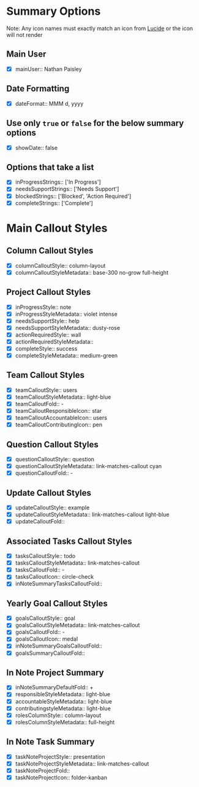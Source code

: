 # Summary Options
Note: Any icon names must exactly match an icon from [Lucide](https://lucide.dev/) or the icon will not render
## Main User
- [x] mainUser:: Nathan Paisley

## Date Formatting
- [x] dateFormat:: MMM d, yyyy

## Use only `true` or `false` for the below summary options
- [x] showDate:: false

## Options that take a list
- [x] inProgressStrings:: ['In Progress']
- [x] needsSupportStrings:: ['Needs Support']
- [x] blockedStrings:: ['Blocked', 'Action Required']
- [x] completeStrings:: ['Complete']

# Main Callout Styles
## Column Callout Styles
- [x] columnCalloutStyle:: column-layout
- [x] columnCalloutStyleMetadata:: base-300 no-grow full-height

## Project Callout Styles
- [x] inProgressStyle:: note
- [x] inProgressStyleMetadata:: violet intense
- [x] needsSupportStyle:: help
- [x] needsSupportStyleMetadata:: dusty-rose
- [x] actionRequiredStyle:: wall
- [x] actionRequiredStyleMetadata::
- [x] completeStyle:: success
- [x] completeStyleMetadata:: medium-green

## Team Callout Styles
- [x] teamCalloutStyle:: users
- [x] teamCalloutStyleMetadata:: light-blue
- [x] teamCalloutFold:: -
- [x] teamCalloutResponsibleIcon:: star
- [x] teamCalloutAccountableIcon:: users
- [x] teamCalloutContributingIcon:: pen

## Question Callout Styles
- [x] questionCalloutStyle:: question
- [x] questionCalloutStyleMetadata::  link-matches-callout cyan
- [x] questionCalloutFold:: -

## Update Callout Styles
- [x] updateCalloutStyle:: example
- [x] updateCalloutStyleMetadata:: link-matches-callout light-blue
- [x] updateCalloutFold:: 

## Associated Tasks Callout Styles
- [x] tasksCalloutStyle:: todo
- [x] tasksCalloutStyleMetadata:: link-matches-callout
- [x] tasksCalloutFold:: -
- [x] tasksCalloutIcon:: circle-check
- [x] inNoteSummaryTasksCalloutFold::

## Yearly Goal Callout Styles
- [x] goalsCalloutStyle:: goal
- [x] goalsCalloutStyleMetadata:: link-matches-callout
- [x] goalsCalloutFold:: -
- [x] goalsCalloutIcon:: medal
- [x] inNoteSummaryGoalsCalloutFold:: 
- [x] goalsSummaryCalloutFold::

## In Note Project Summary
- [x] inNoteSummaryDefaultFold:: +
- [x] responsibleStyleMetadata:: light-blue
- [x] accountableStyleMetadata:: light-blue
- [x] contributingstyleMetadata:: light-blue
- [x] rolesColumnStyle:: column-layout
- [x] rolesColumnStyleMetadata:: full-height

## In Note Task Summary
- [x] taskNoteProjectStyle:: presentation
- [x] taskNoteProjectStyleMetadata:: link-matches-callout
- [x] taskNoteProjectFold:: 
- [x] taskNoteProjectIcon:: folder-kanban
